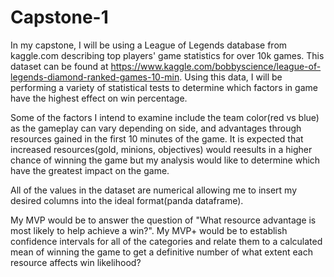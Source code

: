 # Capstone-1
 
In my capstone, I will be using a League of Legends database from kaggle.com describing top players' game statistics for over 10k games.  This dataset can be found at https://www.kaggle.com/bobbyscience/league-of-legends-diamond-ranked-games-10-min.  Using this data, I will be performing a variety of statistical tests to determine which factors in game have the highest effect on win percentage.

Some of the factors I intend to examine include the team color(red vs blue) as the gameplay can vary depending on side, and advantages through resources gained in the first 10 minutes of the game.  It is expected that increased resources(gold, minions, objectives) would reesults in a higher chance of winning the game but my analysis would like to determine which have the greatest impact on the game.

All of the values in the dataset are numerical allowing me to insert my desired columns into the ideal format(panda dataframe).  

My MVP would be to answer the question of "What resource advantage is most likely to help achieve a win?".  My MVP+ would be to establish confidence intervals for all of the categories and relate them to a calculated mean of winning the game to get a definitive number of what extent each resource affects win likelihood?
